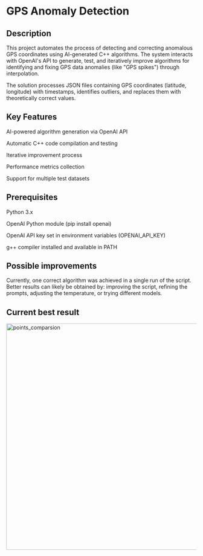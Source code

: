 # GPS Anomaly Detection

## Description
This project automates the process of detecting and correcting anomalous GPS coordinates using AI-generated C++ algorithms. The system interacts with OpenAI's API to generate, test, and iteratively improve algorithms for identifying and fixing GPS data anomalies (like "GPS spikes") through interpolation.

The solution processes JSON files containing GPS coordinates (latitude, longitude) with timestamps, identifies outliers, and replaces them with theoretically correct values.

## Key Features
AI-powered algorithm generation via OpenAI API

Automatic C++ code compilation and testing

Iterative improvement process

Performance metrics collection

Support for multiple test datasets

## Prerequisites
Python 3.x

OpenAI Python module (pip install openai)

OpenAI API key set in environment variables (OPENAI_API_KEY)

g++ compiler installed and available in PATH

## Possible improvements 

Currently, one correct algorithm was achieved in a single run of the script. Better results can likely be obtained by: improving the script, refining the prompts, adjusting the temperature, or trying different models.

## Current best result
<img width="2000" height="600" alt="points_comparsion" src="https://github.com/user-attachments/assets/16a7ca9c-9934-4a8d-8ae4-9e1324bd96e3" />
 
